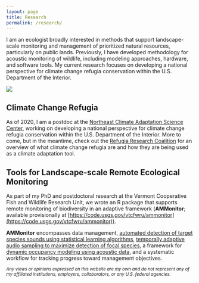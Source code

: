 ```yaml
---
layout: page
title: Research
permalink: /research/
---
```


I am an ecologist broadly interested in methods that support landscape-scale monitoring and management of prioritized natural resources, particularly on public lands. Previously, I have developed methodology for acoustic monitoring of wildlife, including modeling approaches, hardware, and software tools. My current research focuses on developing a national perspective for climate change refugia conservation within the U.S. Department of the Interior.

![](http://cbalantic.github.io/images/research1.JPG)

## Climate Change Refugia 
As of 2020, I am a postdoc at the [Northeast Climate Adaptation Science Center](https://necsc.umass.edu/), working on developing a national perspective for climate change refugia conservation within the U.S. Department of the Interior. More to come, but in the meantime, check out the [Refugia Research Coalition](https://www.climaterefugia.org/) for an overview of what climate change refugia are and how they are being used as a climate adaptation tool.

## Tools for Landscape-scale Remote Ecological Monitoring
As part of my PhD and postdoctoral research at the Vermont Cooperative Fish and Wildlife Research Unit, we wrote an R package that supports remote monitoring of biodiversity in an adaptive framework (**AMMonitor**; available provisionally at [https://code.usgs.gov/vtcfwru/ammonitor](https://code.usgs.gov/vtcfwru/ammonitor)). 

**AMMonitor** encompasses data management, [automated detection of target species sounds using statistical learning algorithms](https://www.tandfonline.com/doi/full/10.1080/09524622.2019.1605309), [temporally adaptive audio sampling to maximize detection of focal species](https://onlinelibrary.wiley.com/doi/full/10.1002/ece3.5579), a framework for [dynamic occupancy modeling using acoustic data](https://esajournals.onlinelibrary.wiley.com/doi/abs/10.1002/eap.1854), and a systematic workflow for tracking progress toward management objectives.


<sub> *Any views or opinions expressed on this website are my own and do not represent any of my affiliated institutions, employers, collaborators, or any U.S. federal agencies.* </sub>
